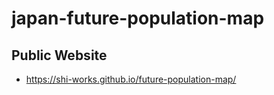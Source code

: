 # japan-future-population-map
## Public Website
- https://shi-works.github.io/future-population-map/
